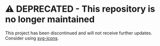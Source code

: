 # ⚠️ DEPRECATED - This repository is no longer maintained

This project has been discontinued and will not receive further updates. Consider using [svg-icons](https://github.com/raulduartep).
